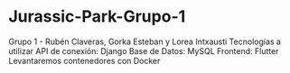 # Jurassic-Park-Grupo-1

Grupo 1 - Rubén Claveras, Gorka Esteban y Lorea Intxausti
Tecnologías a utilizar
API de conexión: Django
Base de Datos: MySQL
Frontend: Flutter
Levantaremos contenedores con Docker
